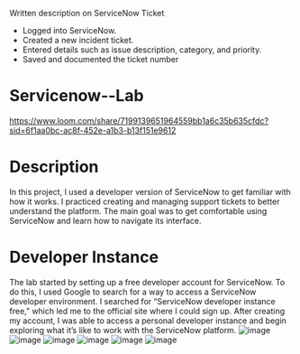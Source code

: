 Written description on ServiceNow Ticket 
* Logged into ServiceNow.
* Created a new incident ticket.
* Entered details such as issue description, category, and priority.
* Saved and documented the ticket number

# Servicenow--Lab
https://www.loom.com/share/7199139651964559bb1a6c35b635cfdc?sid=6f1aa0bc-ac8f-452e-a1b3-b13f151e9612
# Description 
In this project, I used a developer version of ServiceNow to get familiar with how it works. I practiced creating and managing support tickets to better understand the platform. The main goal was to get comfortable using ServiceNow and learn how to navigate its interface.
# Developer Instance 
The lab started by setting up a free developer account for ServiceNow. To do this, I used Google to search for a way to access a ServiceNow developer environment. I searched for “ServiceNow developer instance free,” which led me to the official site where I could sign up. After creating my account, I was able to access a personal developer instance and begin exploring what it’s like to work with the ServiceNow platform.
![image](https://github.com/user-attachments/assets/d50e3762-6b56-4daf-9576-cf64a6a0128f)
![image](https://github.com/user-attachments/assets/5e028120-5379-4928-a7dd-a18f91298bc9)
![image](https://github.com/user-attachments/assets/247fed60-a6b5-4976-a92f-1a6ab16152ea)
![image](https://github.com/user-attachments/assets/85fb80da-99d3-4362-8f68-cd0169abbfe5)
![image](https://github.com/user-attachments/assets/69671c29-7620-453f-9c90-3ca86c657387)
![image](https://github.com/user-attachments/assets/022528f1-cdb7-4dea-ab91-74406514c042)


